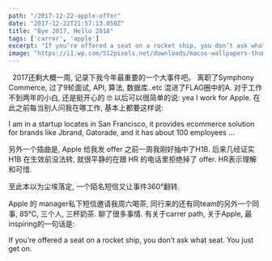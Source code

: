 ```yaml
---
path: "/2017-12-22-apple-offer"
date: "2017-12-22T21:57:13.050Z"
title: "Bye 2017, Hello 2018"
tags: ['carrer', 'apple']
excerpt: "If you’re offered a seat on a rocket ship, you don’t ask what seat. You just get on."
image: "https://i1.wp.com/512pixels.net/downloads/macos-wallpapers-thumbs/10-12--thumb.jpg"
---
```


<p class="normal"> 
  2017还剩大概一周, 记录下我今年最重要的一个大事件吧。
  离职了Symphony Commerce, 过了9轮面试, API, 算法, 数据库..etc
  混进了FLAG圈中的A. 对于工作不到两年的小白, 还是挺开心的 🤓
  以后可以很简单的说: yea I work for Apple.
  在此之前每当别人问我在哪工作, 基本上都要这样说: 
</p>

<p class="normal quote">
  I am in a startup locates in San Francisco, it provides ecommerce solution for brands like Jbrand, 
  Gatorade, and it has about 100 employees ...
</p>

<p class="normal">
  另外一个插曲是, Apple 给我发 offer 之前一周我刚好抽中了H1B. 后来几经证实 H1B 在生效前没法转, 
  就很平静的在跟 HR 的电话里拒绝掉了 offer. HR表示理解和可惜. 
</p>

<p class="normal">
 至此本以为尘埃落定, 一个陌名短信又让事件360°翻转.
</p>

<p class="normal">
  Apple 的 manager私下短信邀请我周六喝茶, 同行来的还有同team的另外一个同事, 
  85°C, 三个人, 三杯奶茶. 聊了很多事情. 有关于carrer path, 关于Apple,
  最inspiring的一句话是:
</p>

<p class="normal quote">
  If you’re offered a seat on a rocket ship, you don’t ask what seat. You just get on.
</p>
